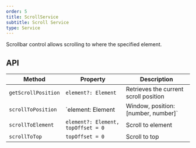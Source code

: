 ```yaml
---
order: 5
title: ScrollService
subtitle: Scroll Service
type: Service
---
```


Scrollbar control allows scrolling to where the specified element.

## API

| Method              | Property                                                | Description                           |
|---------------------|---------------------------------------------------------|---------------------------------------|
| `getScrollPosition` | `element?: Element`                                     | Retrieves the current scroll position |
| `scrollToPosition`  | `element: Element | Window, position: [number, number]` | Sets the scroll position              |
| `scrollToElement`   | `element?: Element, topOffset = 0`                      | Scroll to element                     |
| `scrollToTop`       | `topOffset = 0`                                         | Scroll to top                         |
